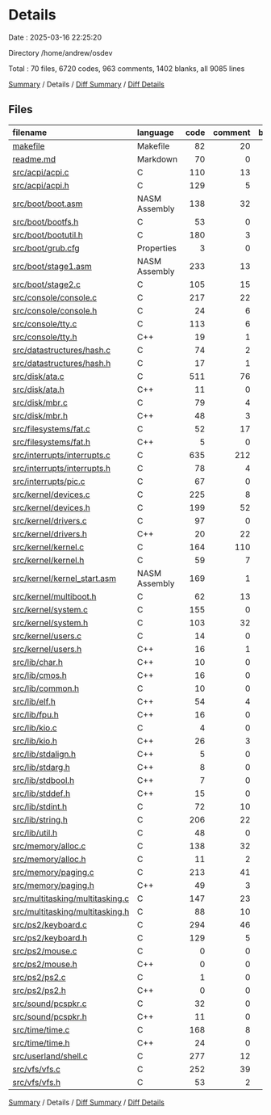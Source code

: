 # Details

Date : 2025-03-16 22:25:20

Directory /home/andrew/osdev

Total : 70 files,  6720 codes, 963 comments, 1402 blanks, all 9085 lines

[Summary](results.md) / Details / [Diff Summary](diff.md) / [Diff Details](diff-details.md)

## Files
| filename | language | code | comment | blank | total |
| :--- | :--- | ---: | ---: | ---: | ---: |
| [makefile](/makefile) | Makefile | 82 | 20 | 21 | 123 |
| [readme.md](/readme.md) | Markdown | 70 | 0 | 13 | 83 |
| [src/acpi/acpi.c](/src/acpi/acpi.c) | C | 110 | 13 | 20 | 143 |
| [src/acpi/acpi.h](/src/acpi/acpi.h) | C | 129 | 5 | 20 | 154 |
| [src/boot/boot.asm](/src/boot/boot.asm) | NASM Assembly | 138 | 32 | 38 | 208 |
| [src/boot/bootfs.h](/src/boot/bootfs.h) | C | 53 | 0 | 5 | 58 |
| [src/boot/bootutil.h](/src/boot/bootutil.h) | C | 180 | 3 | 45 | 228 |
| [src/boot/grub.cfg](/src/boot/grub.cfg) | Properties | 3 | 0 | 0 | 3 |
| [src/boot/stage1.asm](/src/boot/stage1.asm) | NASM Assembly | 233 | 13 | 71 | 317 |
| [src/boot/stage2.c](/src/boot/stage2.c) | C | 105 | 15 | 28 | 148 |
| [src/console/console.c](/src/console/console.c) | C | 217 | 22 | 36 | 275 |
| [src/console/console.h](/src/console/console.h) | C | 24 | 6 | 15 | 45 |
| [src/console/tty.c](/src/console/tty.c) | C | 113 | 6 | 18 | 137 |
| [src/console/tty.h](/src/console/tty.h) | C++ | 19 | 1 | 3 | 23 |
| [src/datastructures/hash.c](/src/datastructures/hash.c) | C | 74 | 2 | 5 | 81 |
| [src/datastructures/hash.h](/src/datastructures/hash.h) | C | 17 | 1 | 6 | 24 |
| [src/disk/ata.c](/src/disk/ata.c) | C | 511 | 76 | 89 | 676 |
| [src/disk/ata.h](/src/disk/ata.h) | C++ | 11 | 0 | 5 | 16 |
| [src/disk/mbr.c](/src/disk/mbr.c) | C | 79 | 4 | 7 | 90 |
| [src/disk/mbr.h](/src/disk/mbr.h) | C++ | 48 | 3 | 9 | 60 |
| [src/filesystems/fat.c](/src/filesystems/fat.c) | C | 52 | 17 | 9 | 78 |
| [src/filesystems/fat.h](/src/filesystems/fat.h) | C++ | 5 | 0 | 3 | 8 |
| [src/interrupts/interrupts.c](/src/interrupts/interrupts.c) | C | 635 | 212 | 75 | 922 |
| [src/interrupts/interrupts.h](/src/interrupts/interrupts.h) | C | 78 | 4 | 15 | 97 |
| [src/interrupts/pic.c](/src/interrupts/pic.c) | C | 67 | 0 | 15 | 82 |
| [src/kernel/devices.c](/src/kernel/devices.c) | C | 225 | 8 | 20 | 253 |
| [src/kernel/devices.h](/src/kernel/devices.h) | C | 199 | 52 | 64 | 315 |
| [src/kernel/drivers.c](/src/kernel/drivers.c) | C | 97 | 0 | 17 | 114 |
| [src/kernel/drivers.h](/src/kernel/drivers.h) | C++ | 20 | 22 | 17 | 59 |
| [src/kernel/kernel.c](/src/kernel/kernel.c) | C | 164 | 110 | 65 | 339 |
| [src/kernel/kernel.h](/src/kernel/kernel.h) | C | 59 | 7 | 10 | 76 |
| [src/kernel/kernel\_start.asm](/src/kernel/kernel_start.asm) | NASM Assembly | 169 | 1 | 30 | 200 |
| [src/kernel/multiboot.h](/src/kernel/multiboot.h) | C | 62 | 13 | 18 | 93 |
| [src/kernel/system.c](/src/kernel/system.c) | C | 155 | 0 | 27 | 182 |
| [src/kernel/system.h](/src/kernel/system.h) | C | 103 | 32 | 42 | 177 |
| [src/kernel/users.c](/src/kernel/users.c) | C | 14 | 0 | 1 | 15 |
| [src/kernel/users.h](/src/kernel/users.h) | C++ | 16 | 1 | 7 | 24 |
| [src/lib/char.h](/src/lib/char.h) | C++ | 10 | 0 | 3 | 13 |
| [src/lib/cmos.h](/src/lib/cmos.h) | C++ | 16 | 0 | 5 | 21 |
| [src/lib/common.h](/src/lib/common.h) | C | 10 | 0 | 2 | 12 |
| [src/lib/elf.h](/src/lib/elf.h) | C++ | 54 | 4 | 10 | 68 |
| [src/lib/fpu.h](/src/lib/fpu.h) | C++ | 16 | 0 | 4 | 20 |
| [src/lib/kio.c](/src/lib/kio.c) | C | 4 | 0 | 2 | 6 |
| [src/lib/kio.h](/src/lib/kio.h) | C++ | 26 | 3 | 11 | 40 |
| [src/lib/stdalign.h](/src/lib/stdalign.h) | C++ | 5 | 0 | 3 | 8 |
| [src/lib/stdarg.h](/src/lib/stdarg.h) | C++ | 8 | 0 | 4 | 12 |
| [src/lib/stdbool.h](/src/lib/stdbool.h) | C++ | 7 | 0 | 4 | 11 |
| [src/lib/stddef.h](/src/lib/stddef.h) | C++ | 15 | 0 | 6 | 21 |
| [src/lib/stdint.h](/src/lib/stdint.h) | C | 72 | 10 | 23 | 105 |
| [src/lib/string.h](/src/lib/string.h) | C | 206 | 22 | 25 | 253 |
| [src/lib/util.h](/src/lib/util.h) | C | 48 | 0 | 19 | 67 |
| [src/memory/alloc.c](/src/memory/alloc.c) | C | 138 | 32 | 23 | 193 |
| [src/memory/alloc.h](/src/memory/alloc.h) | C | 11 | 2 | 7 | 20 |
| [src/memory/paging.c](/src/memory/paging.c) | C | 213 | 41 | 65 | 319 |
| [src/memory/paging.h](/src/memory/paging.h) | C++ | 49 | 3 | 18 | 70 |
| [src/multitasking/multitasking.c](/src/multitasking/multitasking.c) | C | 147 | 23 | 36 | 206 |
| [src/multitasking/multitasking.h](/src/multitasking/multitasking.h) | C | 88 | 10 | 21 | 119 |
| [src/ps2/keyboard.c](/src/ps2/keyboard.c) | C | 294 | 46 | 60 | 400 |
| [src/ps2/keyboard.h](/src/ps2/keyboard.h) | C | 129 | 5 | 14 | 148 |
| [src/ps2/mouse.c](/src/ps2/mouse.c) | C | 0 | 0 | 1 | 1 |
| [src/ps2/mouse.h](/src/ps2/mouse.h) | C++ | 0 | 0 | 1 | 1 |
| [src/ps2/ps2.c](/src/ps2/ps2.c) | C | 1 | 0 | 0 | 1 |
| [src/ps2/ps2.h](/src/ps2/ps2.h) | C++ | 0 | 0 | 1 | 1 |
| [src/sound/pcspkr.c](/src/sound/pcspkr.c) | C | 32 | 0 | 10 | 42 |
| [src/sound/pcspkr.h](/src/sound/pcspkr.h) | C++ | 11 | 0 | 3 | 14 |
| [src/time/time.c](/src/time/time.c) | C | 168 | 8 | 30 | 206 |
| [src/time/time.h](/src/time/time.h) | C++ | 24 | 0 | 11 | 35 |
| [src/userland/shell.c](/src/userland/shell.c) | C | 277 | 12 | 34 | 323 |
| [src/vfs/vfs.c](/src/vfs/vfs.c) | C | 252 | 39 | 46 | 337 |
| [src/vfs/vfs.h](/src/vfs/vfs.h) | C | 53 | 2 | 11 | 66 |

[Summary](results.md) / Details / [Diff Summary](diff.md) / [Diff Details](diff-details.md)